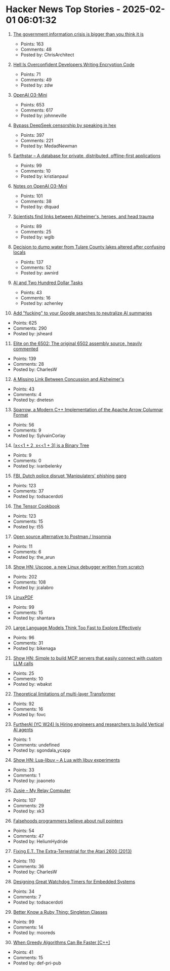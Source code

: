 # Hacker News Top Stories - 2025-02-01 06:01:32

1. [The government information crisis is bigger than you think it is](https://freegovinfo.info/node/14747/)
   - Points: 163
   - Comments: 48
   - Posted by: ChrisArchitect

2. [Hell Is Overconfident Developers Writing Encryption Code](https://soatok.blog/2025/01/31/hell-is-overconfident-developers-writing-encryption-code/)
   - Points: 71
   - Comments: 49
   - Posted by: zdw

3. [OpenAI O3-Mini](https://openai.com/index/openai-o3-mini/)
   - Points: 653
   - Comments: 617
   - Posted by: johnneville

4. [Bypass DeepSeek censorship by speaking in hex](https://substack.com/home/post/p-156004330)
   - Points: 397
   - Comments: 221
   - Posted by: MedadNewman

5. [Earthstar – A database for private, distributed, offline-first applications](https://earthstar-project.org/)
   - Points: 99
   - Comments: 10
   - Posted by: kristianpaul

6. [Notes on OpenAI O3-Mini](https://simonwillison.net/2025/Jan/31/o3-mini/)
   - Points: 101
   - Comments: 38
   - Posted by: dtquad

7. [Scientists find links between Alzheimer's, herpes, and head trauma](https://www.statnews.com/2025/01/07/alzheimers-disease-research-link-between-herpes-virus-head-trauma-dementia/)
   - Points: 89
   - Comments: 25
   - Posted by: wglb

8. [Decision to dump water from Tulare County lakes altered after confusing locals](https://sjvwater.org/decision-to-dump-water-from-tulare-county-lakes-altered-after-sending-locals-in-mad-scramble/)
   - Points: 137
   - Comments: 52
   - Posted by: awnird

9. [AI and Two Hundred Dollar Tasks](https://blog.ninlabs.com/blog/2025-01-27-two-hundred-dollar-tasks/)
   - Points: 43
   - Comments: 16
   - Posted by: azhenley

10. [Add "fucking" to your Google searches to neutralize AI summaries](https://gizmodo.com/add-fcking-to-your-google-searches-to-neutralize-ai-summaries-2000557710)
   - Points: 625
   - Comments: 290
   - Posted by: jsheard

11. [Elite on the 6502: The original 6502 assembly source, heavily commented](https://elite.bbcelite.com/)
   - Points: 139
   - Comments: 28
   - Posted by: CharlesW

12. [A Missing Link Between Concussion and Alzheimer's](https://nautil.us/a-missing-link-between-concussion-and-alzheimers-1184691/)
   - Points: 43
   - Comments: 4
   - Posted by: dnetesn

13. [Sparrow, a Modern C++ Implementation of the Apache Arrow Columnar Format](https://johan-mabille.medium.com/sparrow-1f23817f6696)
   - Points: 56
   - Comments: 9
   - Posted by: SylvainCorlay

14. [[x<<1 + 2, x<<1 + 3] is a Binary Tree](https://ivanbelenky.com/articles/x%3C%3C1%20+%202,%20x%3C%3C2%20+%203)
   - Points: 9
   - Comments: 0
   - Posted by: ivanbelenky

15. [FBI, Dutch police disrupt 'Manipulaters' phishing gang](https://krebsonsecurity.com/2025/01/fbi-dutch-police-disrupt-manipulaters-phishing-gang/)
   - Points: 123
   - Comments: 37
   - Posted by: todsacerdoti

16. [The Tensor Cookbook](https://tensorcookbook.com/)
   - Points: 123
   - Comments: 15
   - Posted by: t55

17. [Open source alternative to Postman / Insomnia](https://github.com/hoppscotch/hoppscotch)
   - Points: 11
   - Comments: 6
   - Posted by: the_arun

18. [Show HN: Uscope, a new Linux debugger written from scratch](https://github.com/jcalabro/uscope)
   - Points: 202
   - Comments: 108
   - Posted by: jcalabro

19. [LinuxPDF](https://github.com/ading2210/linuxpdf)
   - Points: 99
   - Comments: 15
   - Posted by: shantara

20. [Large Language Models Think Too Fast to Explore Effectively](https://arxiv.org/abs/2501.18009)
   - Points: 96
   - Comments: 31
   - Posted by: bikenaga

21. [Show HN: Simple to build MCP servers that easily connect with custom LLM calls](https://mirascope.com/learn/mcp/server/)
   - Points: 25
   - Comments: 10
   - Posted by: wbakst

22. [Theoretical limitations of multi-layer Transformer](https://arxiv.org/abs/2412.02975)
   - Points: 92
   - Comments: 16
   - Posted by: fovc

23. [FurtherAI (YC W24) Is Hiring engineers and researchers to build Vertical AI agents](https://www.ycombinator.com/companies/furtherai/jobs)
   - Points: 1
   - Comments: undefined
   - Posted by: sgondala_ycapp

24. [Show HN: Lua-libuv – A Lua with libuv experiments](https://github.com/joaoneto/lua-libuv)
   - Points: 33
   - Comments: 1
   - Posted by: joaoneto

25. [Zusie – My Relay Computer](http://www.nablaman.com/relay/about.php)
   - Points: 107
   - Comments: 29
   - Posted by: xk3

26. [Falsehoods programmers believe about null pointers](https://purplesyringa.moe/blog/falsehoods-programmers-believe-about-null-pointers/)
   - Points: 54
   - Comments: 47
   - Posted by: HeliumHydride

27. [Fixing E.T. The Extra-Terrestrial for the Atari 2600 (2013)](http://www.neocomputer.org/projects/et/)
   - Points: 110
   - Comments: 36
   - Posted by: CharlesW

28. [Designing Great Watchdog Timers for Embedded Systems](https://www.ganssle.com/watchdogs.htm)
   - Points: 34
   - Comments: 7
   - Posted by: todsacerdoti

29. [Better Know a Ruby Thing: Singleton Classes](https://noelrappin.com/blog/2025/01/better-know-a-ruby-thing-singleton-classes/)
   - Points: 99
   - Comments: 14
   - Posted by: mooreds

30. [When Greedy Algorithms Can Be Faster [C++]](https://16bpp.net/blog/post/when-greedy-algorithms-can-be-faster/)
   - Points: 41
   - Comments: 15
   - Posted by: def-pri-pub

